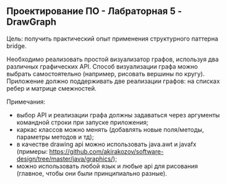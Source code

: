 ## Проектирование ПО - Лабраторная 5 - DrawGraph

Цель: получить практический опыт применения структурного паттерна bridge.

Необходимо реализовать простой визуализатор графов, используя два различных графических API. Способ визуализации графа можно выбрать самостоятельно (например, рисовать вершины по кругу). Приложение должно поддерживать две реализации графов: на списках ребер и матрице смежностей.

Примечания:
* выбор API и реализации графа должны задаваться через аргументы командной строки при запуске приложения; 
* каркас классов можно менять (добавлять новые поля/методы, параметры методов и тд);
* в качестве drawing api можно использовать java.awt и javafx (примеры: https://github.com/akirakozov/software-design/tree/master/java/graphics/);
* можно использовать любой язык и любые api для рисования (главное, чтобы они были принципиально разные).